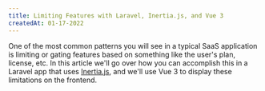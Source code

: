 ```yaml
---
title: Limiting Features with Laravel, Inertia.js, and Vue 3
createdAt: 01-17-2022
---
```


One of the most common patterns you will see in a typical SaaS application is limiting or gating features based on something like the user's plan, license, etc. In this article we'll go over how you can accomplish this in a Laravel app that uses [Inertia.js](https://inertiajs.com/), and we'll use Vue 3 to display these limitations on the frontend.
<!--more-->
